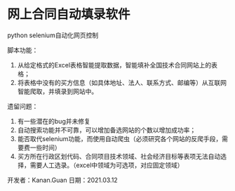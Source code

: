 # 网上合同自动填录软件

python selenium自动化网页控制

脚本功能：
1. 从给定格式的Excel表格智能提取数据，智能填补全国技术合同网站上的表格；
2. 将表格中没有的买方信息（如具体地址、法人、联系方式、邮编等）从互联网智能爬取，并填录到网站中。

遗留问题：
1. 有一些潜在的bug并未修复
2. 自动搜索功能并不可靠，可以增加备选网站的个数以增加成功率；
3. 能否取代selenium功能，而使用自动爬虫（必须研究各个网站的反爬手段，需要费一些时间）
4. 买方所在行政区划代码、合同项目技术领域、社会经济目标等表项无法自动选择，需要人工选录。（excel中领域为可选项，对应固定领域）

开发者：Kanan.Guan
日期：2021.03.12
